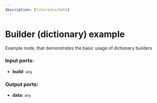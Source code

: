 ```yaml
---
description: [tutorials/data]
---
```


# Builder (dictionary) example

Example node, that demonstrates the basic usage of dictionary builders

### Input ports:

* __build__: `any`

### Output ports:

* __data__: `any`

